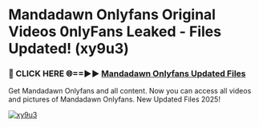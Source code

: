 # Mandadawn Onlyfans Original Videos 0nlyFans Leaked - Files Updated! (xy9u3)

<h3>🔴 CLICK HERE 🌐==►► <a href="https://tinyurl.com/ehrbuxhb" rel="nofollow">Mandadawn Onlyfans Updated Files</a></h3>

Get Mandadawn Onlyfans and all content. Now you can access all videos and pictures of Mandadawn Onlyfans. New Updated Files 2025!

[![xy9u3](https://i.imgur.com/lVYEuWS.gif)](https://tinyurl.com/ehrbuxhb)
